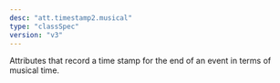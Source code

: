 ```yaml
---
desc: "att.timestamp2.musical"
type: "classSpec"
version: "v3"
---
```


Attributes that record a time stamp for the end of an event in terms of musical
time.